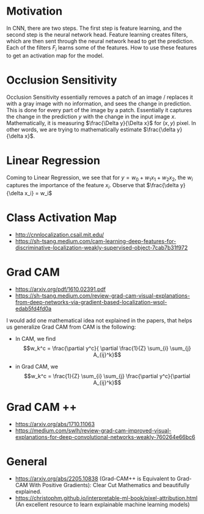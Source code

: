 # Motivation

In CNN, there are two steps. The first step is feature learning, and the second step is the neural network head. Feature learning creates filters, which are then sent
through the neural network head to get the prediction. Each of the filters $F_i$ learns some of the features. How to use these features to get an activation map for the model.

# Occlusion Sensitivity

Occlusion Sensitivity essentially removes a patch of an image / replaces it with a gray image with no information, and sees the change in prediction. This is done for every part
of the image by a patch. Essentially it captures the change in the prediction $y$ with the change in the input image $x$. Mathematically, it is measuring $\frac{\Delta y}{\Delta x}$
for $(x,y)$ pixel. In other words, we are trying to mathematically estimate $\frac{\delta y}{\delta x}$.

# Linear Regression

Coming to Linear Regression, we see that for $y = w_0 + w_1 x_1 + w_2 x_2$, the $w_i$ captures the importance of the feature $x_i$. Observe that $\frac{\delta y}{\delta x_i} = w_i$

# Class Activation Map

* http://cnnlocalization.csail.mit.edu/
* https://sh-tsang.medium.com/cam-learning-deep-features-for-discriminative-localization-weakly-supervised-object-7cab7b31f972

# Grad CAM

* https://arxiv.org/pdf/1610.02391.pdf
* https://sh-tsang.medium.com/review-grad-cam-visual-explanations-from-deep-networks-via-gradient-based-localization-wsol-edab5fd4fd0a

I would add one mathematical idea not explained in the papers, that helps us generalize Grad CAM from CAM is the following:

* In CAM, we find $$w_k^c =  \frac{\partial y^c}{ \partial \frac{1}{Z} \sum_{i} \sum_{j} A_{ij}^k}$$

* in Grad CAM, we $$w_k^c = \frac{1}{Z} \sum_{i} \sum_{j} \frac{\partial y^c}{\partial A_{ij}^k}$$

# Grad CAM ++

* https://arxiv.org/abs/1710.11063
* https://medium.com/swlh/review-grad-cam-improved-visual-explanations-for-deep-convolutional-networks-weakly-760264e66bc6

# General

* https://arxiv.org/abs/2205.10838 (Grad-CAM++ is Equivalent to Grad-CAM With Positive Gradients): Clear Cut Mathematics and beautifully explained.
* https://christophm.github.io/interpretable-ml-book/pixel-attribution.html (An excellent resource to learn explainable machine learning models)
